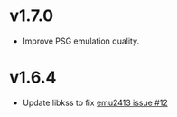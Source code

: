 # v1.7.0
- Improve PSG emulation quality.

# v1.6.4
- Update libkss to fix [emu2413 issue #12](https://github.com/digital-sound-antiques/emu2413/issues/12)
